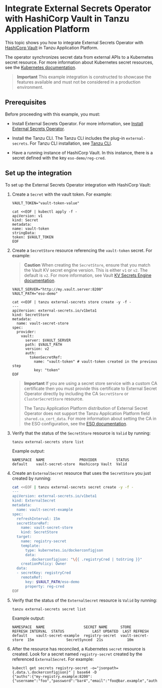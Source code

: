 # Integrate External Secrets Operator with HashiCorp Vault in Tanzu Application Platform

This topic shows you how to integrate External Secrets Operator with [HashiCorp Vault](https://www.vaultproject.io/) in Tanzu Application Platform. 

The operator synchronizes secret data from external APIs to a Kubernetes secret resource. For more information about Kubernetes secret resources, see the
[Kubernetes documentation](https://kubernetes.io/docs/concepts/configuration/secret).

> **Important** This example integration is constructed to showcase the features
> available and must not be considered in a production environment.

## <a id='eso-vault-prereqs'></a> Prerequisites

Before proceeding with this example, you must:

- Install External Secrets Operator. For more information, see
  [Install External Secrets Operator](install-external-secrets-operator.hbs.md).

- Install the Tanzu CLI. The Tanzu CLI includes the plug-in `external-secrets`.
  For Tanzu CLI installation, see [Tanzu CLI](../install-tanzu-cli.hbs.md).

- Have a running instance of HashiCorp Vault. In this instance, there is a secret defined with
  the key `eso-demo/reg-cred`.

## <a id='eso-vault-setup'></a> Set up the integration

To set up the External Secrets Operator integration with HashiCorp Vault:

1. Create a `Secret` with the vault token. For example:

    ```console
    VAULT_TOKEN="vault-token-value"

    cat <<EOF | kubectl apply -f -
    apiVersion: v1
    kind: Secret
    metadata:
    name: vault-token
    stringData:
    token: $VAULT_TOKEN
    EOF
    ```

1. Create a `SecretStore` resource referencing the `vault-token` secret. For example:

    > **Caution** When creating the `SecretStore`, ensure that you match the Vault KV secret engine version.
    > This is either `v1` or `v2`. The default is `v2`. For more information, see
    > Vault [KV Secrets Engine documentation](https://developer.hashicorp.com/vault/docs/secrets/kv).

    ```console
    VAULT_SERVER="http://my.vault.server:8200"
    VAULT_PATH="eso-demo"

    cat <<EOF | tanzu external-secrets store create -y -f -
    ---
    apiVersion: external-secrets.io/v1beta1
    kind: SecretStore
    metadata:
      name: vault-secret-store
    spec:
      provider:
        vault:
          server: $VAULT_SERVER
          path: $VAULT_PATH
          version: v2
          auth:
            tokenSecretRef:
              name: "vault-token" # vault-token created in the previous step
              key: "token"
    EOF
    ```

    > **Important** If you are using a secret store service with a custom CA certificate then you must
    > provide this certificate to External Secret Operator directly by including the CA `SecretStore` or
    > `ClusterSecretStore` resource.
    >
    > The Tanzu Application Platform distribution of External Secret Operator does not support the
    > Tanzu Application Platform field `shared.ca_cert_data`.
    > For more information about setting the CA in the ESO configuration, see the
    > [ESO documentation](https://external-secrets.io/v0.8.3/api/secretstore/).

1. Verify that the status of the `SecretStore` resource is `Valid` by running:

    ```console
    tanzu external-secrets store list
    ```

    Example output:

    ```console
    NAMESPACE  NAME                PROVIDER         STATUS
    default    vault-secret-store  Hashicorp Vault  Valid
    ```

1. Create an `ExternalSecret` resource that uses the `SecretStore` you just created by running:

    ```sh
    cat <<EOF | tanzu external-secrets secret create -y -f -
    ---
    apiVersion: external-secrets.io/v1beta1
    kind: ExternalSecret
    metadata:
      name: vault-secret-example
    spec:
      refreshInterval: 15m
      secretStoreRef:
        name: vault-secret-store
        kind: SecretStore
      target:
        name: registry-secret
        template:
          type: kubernetes.io/dockerconfigjson
          data:
            .dockerconfigjson: "\{{ .registryCred | toString }}"
        creationPolicy: Owner
      data:
      - secretKey: registryCred
        remoteRef:
          key: $VAULT_PATH/eso-demo
          property: reg-cred
    EOF
    ```

1. Verify that the status of the `ExternalSecret` resource is `Valid` by running:

    ```console
    tanzu external-secrets secret list
    ```

    Example output:

    ```console
    NAMESPACE  NAME                  SECRET NAME      STORE               REFRESH INTERVAL  STATUS             LAST UPDATED  LAST REFRESH
    default    vault-secret-example  registry-secret  vault-secret-store  15m               SecretSynced  21s           10m
    ```

1. After the resource has reconciled, a Kubernetes `secret` resource is created.
   Look for a secret named `registry-secret` created by the referenced `ExternalSecret`. For example:

    ```console
    kubectl get secrets registry-secret -o="jsonpath={.data.\.dockerconfigjson}" | base64 -D
    {"auths":{"my-registry.example:8200":{"username":"foo","password":"bar4","email":"foo@bar.example","auth":"Zm9vOmJhcjQ="}}}
    ```
